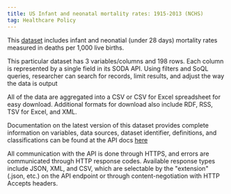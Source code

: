 ```yaml
---
title: US Infant and neonatal mortality rates: 1915-2013 (NCHS)
tag: Healthcare Policy
---
```

This [dataset](https://data.cdc.gov/NCHS/NCHS-Infant-and-neonatal-mortality-rates-United-St/epev-k6ss) includes infant and neonatial (under 28 days) mortality rates measured in deaths per 1,000 live births.


This particular dataset has 3 variables/columns and 198 rows. Each column is represented by a single field in its SODA API. Using filters and SoQL queries, researcher can search for records, limit results, and adjust the way the data is output

All of the data are aggregated into a CSV or CSV for Excel spreadsheet for easy download. Additional formats for download also include RDF, RSS, TSV for Excel, and XML.

Documentation on the latest version of this dataset provides complete information on variables, data sources, dataset identifier, definitions, and classifications can be found at the API docs [here](https://dev.socrata.com/foundry/data.cdc.gov/ptdb-ep67)

All communication with the API is done through HTTPS, and errors are communicated through HTTP response codes. Available response types include JSON, XML, and CSV, which are selectable by the "extension" (.json, etc.) on the API endpoint or through content-negotiation with HTTP Accepts headers.
